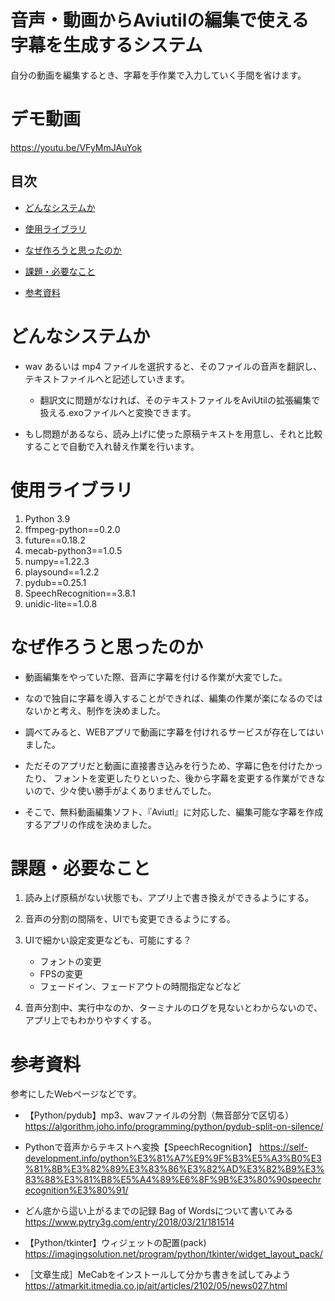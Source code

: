 # 音声・動画からAviutilの編集で使える字幕を生成するシステム
自分の動画を編集するとき、字幕を手作業で入力していく手間を省けます。

# デモ動画
https://youtu.be/VFyMmJAuYok


## 目次
- [どんなシステムか](#どんなシステムか)

- [使用ライブラリ](#使用ライブラリ)

- [なぜ作ろうと思ったのか](#なぜ作ろうと思ったのか)
- [課題・必要なこと](#課題・必要なこと)
- [参考資料](#参考資料)



# どんなシステムか
- wav あるいは mp4 ファイルを選択すると、そのファイルの音声を翻訳し、テキストファイルへと記述していきます。
  - 翻訳文に問題がなければ、そのテキストファイルをAviUtilの拡張編集で扱える.exoファイルへと変換できます。

- もし問題があるなら、読み上げに使った原稿テキストを用意し、それと比較することで自動で入れ替え作業を行います。



# 使用ライブラリ 
1. Python 3.9
2. ffmpeg-python==0.2.0
3. future==0.18.2
4. mecab-python3==1.0.5
5. numpy==1.22.3
6. playsound==1.2.2
7. pydub==0.25.1
8. SpeechRecognition==3.8.1
9. unidic-lite==1.0.8


# なぜ作ろうと思ったのか
- 動画編集をやっていた際、音声に字幕を付ける作業が大変でした。
 
- なので独自に字幕を導入することができれば、編集の作業が楽になるのではないかと考え、制作を決めました。

- 調べてみると、WEBアプリで動画に字幕を付けれるサービスが存在してはいました。
 
- ただそのアプリだと動画に直接書き込みを行うため、字幕に色を付けたかったり、
 フォントを変更したりといった、後から字幕を変更する作業ができないので、少々使い勝手がよくありませんでした。
 
- そこで、無料動画編集ソフト、『Aviutl』に対応した、編集可能な字幕を作成するアプリの作成を決めました。


# 課題・必要なこと
1. 読み上げ原稿がない状態でも、アプリ上で書き換えができるようにする。

2. 音声の分割の間隔を、UIでも変更できるようにする。

3. UIで細かい設定変更なども、可能にする？
   - フォントの変更
   - FPSの変更
   - フェードイン、フェードアウトの時間指定などなど

4. 音声分割中、実行中なのか、ターミナルのログを見ないとわからないので、アプリ上でもわかりやすくする。



# 参考資料
参考にしたWebページなどです。

- 【Python/pydub】mp3、wavファイルの分割（無音部分で区切る）
https://algorithm.joho.info/programming/python/pydub-split-on-silence/

- Pythonで音声からテキストへ変換【SpeechRecognition】
https://self-development.info/python%E3%81%A7%E9%9F%B3%E5%A3%B0%E3%81%8B%E3%82%89%E3%83%86%E3%82%AD%E3%82%B9%E3%83%88%E3%81%B8%E5%A4%89%E6%8F%9B%E3%80%90speechrecognition%E3%80%91/

- どん底から這い上がるまでの記録  Bag of Wordsについて書いてみる
https://www.pytry3g.com/entry/2018/03/21/181514

- 【Python/tkinter】ウィジェットの配置(pack) 
https://imagingsolution.net/program/python/tkinter/widget_layout_pack/

- ［文章生成］MeCabをインストールして分かち書きを試してみよう
https://atmarkit.itmedia.co.jp/ait/articles/2102/05/news027.html


